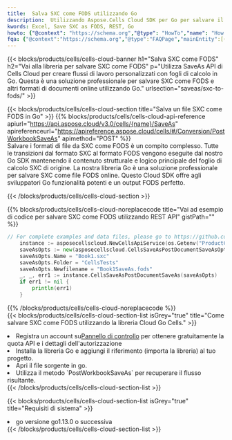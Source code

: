 ```yaml
---
title:  Salva SXC come FODS utilizzando Go
description:  Utilizzando Aspose.Cells Cloud SDK per Go per salvare il file in formato SXC come file in formato FODS.
kwords: Excel, Save SXC as FODS, REST, Go
howto: {"@context": "https://schema.org","@type": "HowTo","name": "How to save SXC as FODS using the Cells Cloud Go library.","description": "How to save SXC as FODS using the Cells Cloud Go library.","image": {"@type": "ImageObject"},"url": "/go/saveas/sxc-to-fods/","step": [{ "@type": "HowToStep","name": "How to save SXC as FODS using the Cells Cloud Go library. step 1", "image": {"@type": "ImageObject",},"url": "/go/saveas/sxc-to-fods/","text": "Register an account at <a href='https://dashboard.aspose.cloud/'>Dashboard</a> to get free API quota & authorization details",},{ "@type": "HowToStep","name": "How to save SXC as FODS using the Cells Cloud Go library. step 1", "image": {"@type": "ImageObject",},"url": "/go/saveas/sxc-to-fods/","text": "Install Go library and add the reference (import the library) to your project.",},{ "@type": "HowToStep","name": "How to save SXC as FODS using the Cells Cloud Go library. step 1", "image": {"@type": "ImageObject",},"url": "/go/saveas/sxc-to-fods/","text": "Open the source file in go.",},{ "@type": "HowToStep","name": "How to save SXC as FODS using the Cells Cloud Go library. step 1", "image": {"@type": "ImageObject",},"url": "/go/saveas/sxc-to-fods/","text": "Use the `PostWorkbookSaveAs` method to retrieve the resulting stream.",}, ],"supply": {"@type": "HowToSupply","name": "document"},"tool": [{"@type": "HowToTool","name": "Goland, Visual Studio Code, Eclipse"},{"@type": "HowToTool","name": "Aspose Cells"}],"totalTime": "PT6M"}
fqa: {"@context":"https://schema.org","@type":"FAQPage","mainEntity":[{"@type":"Question","name":"Why save file as other formats file in C# using REST API?","acceptedAnswer":{"@type":"Answer","text":"Documents are encoded in many ways, and some files may be incompatible with the software you use. To open and read such files, just save them as appropriate file formats.<br/><ol><li>Install .NET SDK and add the reference (import the library) to your project.</li><li>Open the source file in C# using REST API.</li><li>Call the PostWorkbookSaveAsRequest() method, passing an output filename with required extension.</li><li>Get the result of save as a separate file.</li></ol>"}},{"@type":"Question","name":"What file formats can I save as with your C# library?","acceptedAnswer":{"@type":"Answer","text":"We support a variety of file formats for conversion using .NET library, including XLSX, Excel, xls , PDF, CSV, HTML, Markdown, XML, PNG, JPG, TIFF, Json, TXT and many more."}},{"@type":"Question","name":"What is the maximum allowed file size for conversion using this .NET library?","acceptedAnswer":{"@type":"Answer","text":"There are no file size limits for format conversions using .NET library."}}]}
---
```

{{< blocks/products/cells/cells-cloud-banner h1="Salva SXC come FODS" h2="Vai alla libreria per salvare SXC come FODS" p="Utilizza SaveAs API di Cells Cloud per creare flussi di lavoro personalizzati con fogli di calcolo in Go. Questa è una soluzione professionale per salvare SXC come FODS e altri formati di documenti online utilizzando Go." urlsection="saveas/sxc-to-fods/" >}}

{{< blocks/products/cells/cells-cloud-section title="Salva un file SXC come FODS in Go" >}}
{{% blocks/products/cells/cells-cloud-api-reference apiurl="https://api.aspose.cloud/v3.0/cells/{name}/SaveAs" apireferenceurl="https://apireference.aspose.cloud/cells/#/Conversion/PostWorkbookSaveAs" apimethod="POST" %}}
<br/>
Salvare i formati di file da SXC come FODS è un compito complesso. Tutte le transizioni dal formato SXC al formato FODS vengono eseguite dal nostro Go SDK mantenendo il contenuto strutturale e logico principale del foglio di calcolo SXC di origine. La nostra libreria Go è una soluzione professionale per salvare SXC come file FODS online. Questo Cloud SDK offre agli sviluppatori Go funzionalità potenti e un output FODS perfetto.

{{< /blocks/products/cells/cells-cloud-section >}}

{{% blocks/products/cells/cells-cloud-noreplacecode title="Vai ad esempio di codice per salvare SXC come FODS utilizzando REST API" gistPath="" %}}
  
```go
// For complete examples and data files, please go to https://github.com/aspose-cells-cloud/aspose-cells-cloud-go/
    instance := asposecellscloud.NewCellsApiService(os.Getenv("ProductClientId"), os.Getenv("ProductClientSecret"))
    saveAsOpts := new(asposecellscloud.CellsSaveAsPostDocumentSaveAsOpts)
    saveAsOpts.Name = "Book1.sxc"
    saveAsOpts.Folder = "CellsTests"
    saveAsOpts.Newfilename = "Book1SaveAs.fods"
    _, _, err1 := instance.CellsSaveAsPostDocumentSaveAs(saveAsOpts)
    if err1 != nil {
	    println(err1)
    }
```
  
{{% /blocks/products/cells/cells-cloud-noreplacecode %}}
<br/>
{{< blocks/products/cells/cells-cloud-section-list isGrey="true" title="Come salvare SXC come FODS utilizzando la libreria Cloud Go Cells." >}}
<li> Registra un account su<a href="https://dashboard.aspose.cloud/">Pannello di controllo</a> per ottenere gratuitamente la quota API e i dettagli dell'autorizzazione</li>
<li>Installa la libreria Go e aggiungi il riferimento (importa la libreria) al tuo progetto.</li>
<li>Apri il file sorgente in go.</li>
<li>Utilizza il metodo `PostWorkbookSaveAs` per recuperare il flusso risultante.</li>
{{< /blocks/products/cells/cells-cloud-section-list >}}

{{< blocks/products/cells/cells-cloud-section-list isGrey="true" title="Requisiti di sistema" >}}
<li>go versione go1.13.0 o successiva</li>
{{< /blocks/products/cells/cells-cloud-section-list >}}
